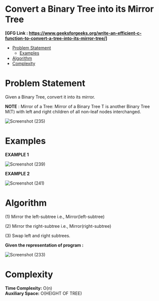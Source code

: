# Convert a Binary Tree into its Mirror Tree
**[GFG Link : https://www.geeksforgeeks.org/write-an-efficient-c-function-to-convert-a-tree-into-its-mirror-tree/]**

- [Problem Statement](#problem-statement)
    - [Examples](#examples)
- [Algorithm](#algorithm)
- [Complexity](#complexity)

# Problem Statement

Given a Binary Tree, convert it into its mirror.

**NOTE** : Mirror of a Tree: Mirror of a Binary Tree T is another Binary Tree M(T) with left and right children of all non-leaf nodes interchanged. 

![Screenshot (235)](https://user-images.githubusercontent.com/81473660/157376212-b8ea84cc-0778-4968-bb22-9b1f54a5ea34.png)

# Examples

**EXAMPLE 1**




![Screenshot (239)](https://user-images.githubusercontent.com/81473660/157790817-35f0fda1-a3eb-4349-849c-7e0f04f292a6.png)

**EXAMPLE 2**




![Screenshot (241)](https://user-images.githubusercontent.com/81473660/157790974-73606599-4f61-460f-8d83-f506c47bfba2.png)



# Algorithm

(1) Mirror the left-subtree    i.e., Mirror(left-subtree)

(2) Mirror the right-subtree  i.e., Mirror(right-subtree)

(3)  Swap left and right subtrees.



**Given the representation of program :** 

![Screenshot (233)](https://user-images.githubusercontent.com/81473660/157375594-cc2fbb46-6ee3-4136-a88a-fc4195f0ad76.png)

# Complexity 

**Time Complexity:** O(n)  
**Auxiliary Space:** O(HEIGHT OF TREE)
